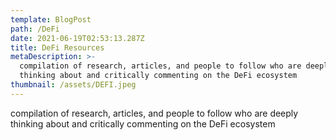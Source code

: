 ```yaml
---
template: BlogPost
path: /DeFi
date: 2021-06-19T02:53:13.287Z
title: DeFi Resources
metaDescription: >-
  compilation of research, articles, and people to follow who are deeply
  thinking about and critically commenting on the DeFi ecosystem
thumbnail: /assets/DEFI.jpeg
---
```

compilation of research, articles, and people to follow who are deeply thinking about and critically commenting on the DeFi ecosystem
